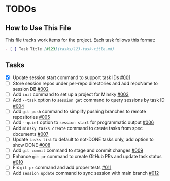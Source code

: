 # TODOs

## How to Use This File

This file tracks work items for the project. Each task follows this format:

```markdown
- [ ] Task Title [#123](tasks/123-task-title.md)
```

## Tasks

- [x] Update session start command to support task IDs [#001](tasks/001-update-session-start.md)
- [ ] Store session repos under per-repo directories and add repoName to session DB [#002](tasks/002-session-repo-dirs.md)
- [ ] Add `init` command to set up a project for Minsky [#003](tasks/003-init-command.md)
- [ ] Add `--task` option to `session get` command to query sessions by task ID [#004](tasks/004-session-get-task.md)
- [ ] Add `git push` command to simplify pushing branches to remote repositories [#005](tasks/005-git-push.md)
- [ ] Add `--quiet` option to `session start` for programmatic output [#006](tasks/006-session-start-quiet.md)
- [ ] Add `minsky tasks create` command to create tasks from spec documents [#007](tasks/007-tasks-create.md)
- [ ] Update `tasks list` to default to not-DONE tasks only, add option to show DONE [#008](tasks/008-tasks-list-done.md)
- [ ] Add `git commit` command to stage and commit changes [#009](tasks/009-git-commit.md)
- [ ] Enhance `git pr` command to create GitHub PRs and update task status [#010](tasks/010-git-pr-github.md)
- [ ] Fix `git pr` command and add proper tests [#011](tasks/011-git-pr-fix.md)
- [ ] Add `session update` command to sync session with main branch [#012](tasks/012/spec.md)
